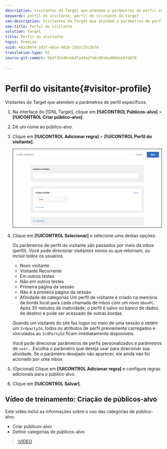 ```yaml
---
description: Visitantes do Target que atendem a parâmetros de perfil específicos.
keywords: perfil do visitante, perfil do visitante do target
seo-description: Visitantes do Target que atendem a parâmetros de perfil específicos.
seo-title: Perfil do visitante
solution: Target
title: Perfil do visitante
topic: Premium
uuid: 462c80f4-bd5f-4dce-b02b-21b2c33c5bf6
translation-type: ht
source-git-commit: 9b8f39240cbbd7a494d74dc0016ed666a58fd870

---
```



# Perfil do visitante{#visitor-profile}

Visitantes do Target que atendem a parâmetros de perfil específicos.

1. Na interface do [!DNL Target], clique em **[!UICONTROL Públicos-alvo]** &gt; **[!UICONTROL Criar público-alvo]**.
1. Dê um nome ao público-alvo.
1. Clique em **[!UICONTROL Adicionar regra]** &gt; **[!UICONTROL Perfil do visitante]**.

   ![](assets/target_visitor_profile.png)

1. Clique em **[!UICONTROL Selecionar]** e selecione uma destas opções:

   Os parâmetros de perfil do visitante são passados por meio da mbox (perfil). Você pode direcionar visitantes novos ou que retornam, ou incluir todos os usuários.

   * Novo visitante
   * Visitante Recorrente
   * Em outros testes
   * Não em outros testes
   * Primeira página da sessão
   * Não é a primeira página da sessão
   * Afinidade de categorias
   Um perfil de visitante é criado na memória de borda local para cada chamada de mbox com um novo `mboxPC`. Após 30 minutos de inatividade, o perfil é salvo no banco de dados de destino e pode ser acessado de outras bordas.

   Quando um visitante do site faz logon no meio de uma sessão e obtém um `3rdpartyId`, todos os atributos de perfil previamente carregados e vinculados ao `3rdPartyId` ficam imediatamente disponíveis.

   Você pode direcionar parâmetros de perfis personalizados e parâmetros de `user.`. Escolha o parâmetro que deseja usar para direcionar sua atividade. Se o parâmetro desejado não aparecer, ele ainda não foi acionado por uma mbox.

1. (Opcional) Clique em **[!UICONTROL Adicionar regra]** e configure regras adicionais para o público-alvo.
1. Clique em **[!UICONTROL Salvar]**.

## Vídeo de treinamento: Criação de públicos-alvo

Este vídeo inclui as informações sobre o uso das categorias de público-alvo.

* Criar públicos-alvo
* Definir categorias de públicos-alvo

>[!VIDEO](https://video.tv.adobe.com/v/17392)
